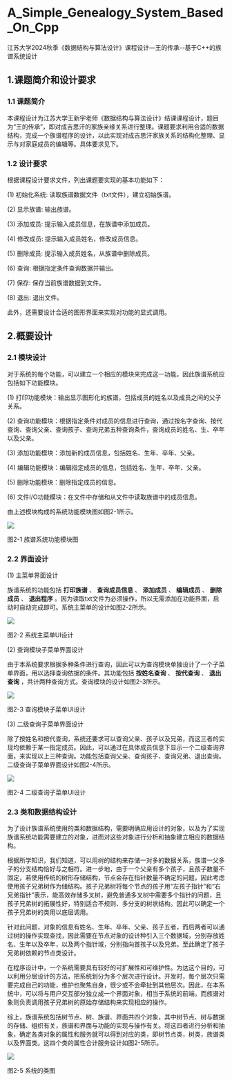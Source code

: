 # A_Simple_Genealogy_System_Based_On_Cpp

 江苏大学2024秋季《数据结构与算法设计》课程设计—王的传承--基于C++的族谱系统设计

## **1.课题简介和设计要求**

### **1.1 课题简介**

本课程设计为江苏大学王新宇老师《数据结构与算法设计》结课课程设计，题目为“王的传承”，即对成吉思汗的家族亲缘关系进行整理。课题要求利用合适的数据结构，完成一个族谱程序的设计，以此实现对成吉思汗家族关系的结构化整理、显示与对家庭成员的编辑等。具体要求见下。

### **1.2 设计要求**

根据课程设计要求文件，列出课题要实现的基本功能如下：

(1) 初始化系统: 读取族谱数据文件（txt文件），建立初始族谱。

(2) 显示族谱: 输出族谱。

(3) 添加成员: 提示输入成员信息，在族谱中添加成员。

(4) 修改成员: 提示输入成员姓名，修改成员信息。

(5) 删除成员: 提示输入成员姓名，从族谱中删除成员。

(6) 查询: 根据指定条件查询数据并输出。

(7) 保存: 保存当前族谱数据到文件。

(8) 退出: 退出文件。

此外，还需要设计合适的图形界面来实现对功能的显式调用。

## **2.概要设计**

### **2.1 模块设计**

对于系统的每个功能，可以建立一个相应的模块来完成这一功能，因此族谱系统应包括如下功能模块。

(1) 打印功能模块：输出显示图形化的族谱，包括成员的姓名以及成员之间的父子关系。

(2) 查询功能模块：根据指定条件对成员的信息进行查询，通过按名字查询、按代查询、查询父亲、查询孩子、查询兄弟五种查询条件，查询成员的姓名、生、卒年以及父亲。

(3) 添加功能模块：添加新的成员信息，包括姓名、生年、卒年、父亲。

(4) 编辑功能模块：编辑指定成员的信息，包括姓名、生年、卒年、父亲。

(5) 删除功能模块：删除指定成员的信息。

(6) 文件I/O功能模块：在文件中存储和从文件中读取族谱中的成员信息。

由上述模块构成的系统功能模块图如图2-1所示。

![](https:\\github.com\Hamilton-Liu\JSU_DSA_2024_Fall_Course_Design\docs\pics\module.png)

图2-1 族谱系统功能模块图

### **2.2 界面设计**

(1) 主菜单界面设计

族谱系统的功能包括 **打印族谱** 、 **查询成员信息** 、 **添加成员** 、 **编辑成员** 、 **删除成员** 、 **退出程序** 。因为读取txt文件为必须操作，所以无需添加在功能界面，启动时自动完成即可。系统主菜单的设计如图2-2所示。

![](https:\\github.com\Hamilton-Liu\JSU_DSA_2024_Fall_Course_Design\docs\pics\menu.png)

图2-2 系统主菜单UI设计

(2) 查询模块子菜单界面设计

由于本系统要求根据多种条件进行查询，因此可以为查询模块单独设计了一个子菜单界面，用以选择查询依据的条件。其功能包括 **按姓名查询** 、 **按代查询** 、 **退出查询** ，共计两种查询方式。查询模块的设计如图2-3所示。

![](https:\\github.com\Hamilton-Liu\JSU_DSA_2024_Fall_Course_Design\docs\pics\search.png)

图2-3 查询模块子菜单UI设计

(3) 二级查询子菜单界面设计

除了按姓名和按代查询，系统还要求可以查询父亲、孩子以及兄弟，而这三者的实现均依赖于某一指定成员。因此，可以通过在具体成员信息下显示一个二级查询界面，来实现以上三种查询。功能包括查询父亲、查询孩子、查询兄弟、退出查询。二级查询子菜单界面设计如图2-4所示。

![](https:\\github.com\Hamilton-Liu\JSU_DSA_2024_Fall_Course_Design\docs\pics\second_search.png)

图2-4 二级查询子菜单UI设计

### **2.3 类和数据结构设计**

为了设计族谱系统使用的类和数据结构，需要明确应用设计的对象，以及为了实现族谱系统功能需要建立的对象，进而对这些对象进行分析和抽象建立相应的数据结构。

根据所学知识，我们知道，可以用树的结构来存储一对多的数据关系，族谱一父多子的分支结构恰好与之相符。进一步地，由于一个父亲有多个孩子，且孩子数量不固定，若使用传统的树形存储结构，节点会存在指针数量不确定的问题，因此考虑使用孩子兄弟树作为储结构。孩子兄弟树将每个节点的孩子用“左孩子指针”和“右兄弟指针”表示，能高效存储多叉树，避免普通多叉树中需要多个指针的问题，且孩子兄弟树的拓展性好，特别适合不规则、多分支的树状结构。因此可以确定一个孩子兄弟树的类用以底层调用。

针对此问题，对象的信息有姓名、生年、卒年、父亲、孩子五者，而后两者可以通过树的操作实现查找，因此需要在节点对象的设计种引入三个数据域，分别存放姓名、生年以及卒年，以及两个指针域，分别指向首孩子以及兄弟。至此确定了孩子兄弟树依赖的节点类设计。

在程序设计中，一个系统需要具有较好的可扩展性和可维护性。为达这个目的，可以利用分层设计的方法，把系统划分为多个层次进行设计。开发时，每个层次只需要完成自己的功能，维护也聚焦自身，很少或不会牵扯到其他层次。因此，在本系统中，可以将与用户交互部分独立成一个界面对象，相当于系统的前端，而族谱对象则负责调用孩子兄弟树的原始存储结构来实现相应的操作。

综上，族谱系统包括树节点、树、族谱、界面共四个对象，其中树节点、树与数据的存储、组织有关，族谱和界面与功能的实现与操作有关。将这四者进行分析和抽象，确定各类对象的属性和服务就可以得到对应的类，即树节点类，树类，族谱类以及界面类。这四个类的属性合计服务设计如图2-5所示。

![](https:\\github.com\Hamilton-Liu\JSU_DSA_2024_Fall_Course_Design\docs\pics\UML.png)

图2-5 系统的类图
